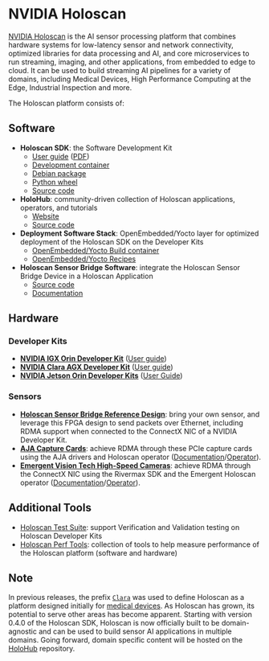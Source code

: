 # NVIDIA Holoscan

[NVIDIA Holoscan](https://developer.nvidia.com/holoscan-sdk) is the AI sensor processing platform that combines hardware systems for low-latency sensor and network connectivity, optimized libraries for data processing and AI, and core microservices to run streaming, imaging, and other applications, from embedded to edge to cloud. It can be used to build streaming AI pipelines for a variety of domains, including Medical Devices, High Performance Computing at the Edge, Industrial Inspection and more.

The Holoscan platform consists of:

## Software

* **Holoscan SDK**: the Software Development Kit
    * [User guide](https://docs.nvidia.com/clara-holoscan/sdk-user-guide/index.html) ([PDF](https://developer.nvidia.com/downloads/holoscan-sdk-user-guide))
    * [Development container](https://catalog.ngc.nvidia.com/orgs/nvidia/teams/clara-holoscan/containers/holoscan)
    * [Debian package](https://catalog.ngc.nvidia.com/orgs/nvidia/teams/clara-holoscan/resources/holoscan_dev_deb)
    * [Python wheel](https://pypi.org/project/holoscan)
    * [Source code](https://github.com/nvidia-holoscan/holoscan-sdk)
* **HoloHub**: community-driven collection of Holoscan applications, operators, and tutorials
    * [Website](https://nvidia-holoscan.github.io/holohub)
    * [Source code](https://github.com/nvidia-holoscan/holohub)
* **Deployment Software Stack**: OpenEmbedded/Yocto layer for optimized deployment of the Holoscan SDK on the Developer Kits
    * [OpenEmbedded/Yocto Build container](https://catalog.ngc.nvidia.com/orgs/nvidia/teams/clara-holoscan/containers/holoscan-oe-builder)
    * [OpenEmbedded/Yocto Recipes](https://github.com/nvidia-holoscan/meta-tegra-holoscan)
* **Holoscan Sensor Bridge Software**: integrate the Holoscan Sensor Bridge Device in a Holoscan Application
    * [Source code](https://github.com/nvidia-holoscan/holoscan-sensor-bridge)
    * [Documentation](https://docs.nvidia.com/holoscan/sensor-bridge/latest)

## Hardware

### Developer Kits

* [**NVIDIA IGX Orin Developer Kit**](https://www.nvidia.com/en-us/edge-computing/products/igx/) ([User guide](https://github.com/nvidia-holoscan/holoscan-docs/blob/main/devkits/nvidia-igx-orin/nvidia_igx_orin_user_guide.md))
* [**NVIDIA Clara AGX Developer Kit**](https://www.nvidia.com/en-gb/clara/intelligent-medical-instruments/) ([User guide](https://github.com/nvidia-holoscan/holoscan-docs/blob/main/devkits/clara-agx/clara_agx_user_guide.md))
* [**NVIDIA Jetson Orin Developer Kits**](https://www.nvidia.com/en-us/autonomous-machines/embedded-systems/jetson-orin/) ([User Guide](https://developer.nvidia.com/embedded/learn/jetson-agx-orin-devkit-user-guide/index.html))

### Sensors

* [**Holoscan Sensor Bridge Reference Design**](https://www.latticesemi.com/products/developmentboardsandkits/certuspro-nx-sensor-to-ethernet-bridge-board): bring your own sensor, and leverage this FPGA design to send packets over Ethernet, including RDMA support when connected to the ConnectX NIC of a NVIDIA Developer Kit.
* [**AJA Capture Cards**](https://emergentvisiontec.com/): achieve RDMA through these PCIe capture cards using the AJA drivers and Holoscan operator ([Documentation](https://www.aja.com/nav/products-desktop-io)/[Operator](https://docs.nvidia.com/holoscan/sdk-user-guide/api/cpp/classholoscan_1_1ops_1_1ajasourceop.html)).
* [**Emergent Vision Tech High-Speed Cameras**](https://emergentvisiontec.com/): achieve RDMA through the ConnectX NIC using the Rivermax SDK and the Emergent Holoscan operator ([Documentation](https://docs.nvidia.com/holoscan/sdk-user-guide/emergent_setup.html)/[Operator](https://github.com/nvidia-holoscan/holohub/tree/main/operators/emergent_source)).

## Additional Tools

* [Holoscan Test Suite](https://github.com/nvidia-holoscan/holoscan-test-suite): support Verification and Validation testing on Holoscan Developer Kits
* [Holoscan Perf Tools](https://github.com/nvidia-holoscan/holoscan-perf-tools): collection of tools to help measure performance of the Holoscan platform (software and hardware)

## Note

In previous releases, the prefix [`Clara`](https://developer.nvidia.com/industries/healthcare) was used to define Holoscan as a platform designed initially for [medical devices](https://www.nvidia.com/en-us/clara/developer-kits/). As Holoscan has grown, its potential to serve other areas has become apparent. Starting with version 0.4.0 of the Holoscan SDK, Holoscan is now officially built to be domain-agnostic and can be used to build sensor AI applications in multiple domains. Going forward, domain specific content will be hosted on the [HoloHub](https://github.com/nvidia-holoscan/holohub) repository.
